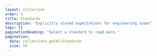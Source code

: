```yaml
---
layout: collection
order: 3
title: Standards
description: "Explicitly stated expectations for engineering teams"
tags: []
paginationHeading: "Select a standard to read more."
pagination:
  data: collections.getAllStandards
  size: 10
---
```

